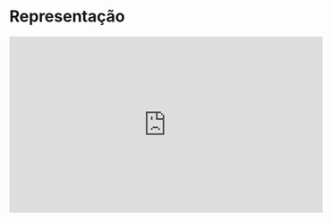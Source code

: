 # Representação

<iframe width="560" height="315" src="https://www.youtube.com/embed/HYzzC0Pd4rU?si=28zNOKRTihfqhg80" title="YouTube video player" frameborder="0" allow="accelerometer; autoplay; clipboard-write; encrypted-media; gyroscope; picture-in-picture; web-share" referrerpolicy="strict-origin-when-cross-origin" allowfullscreen></iframe>